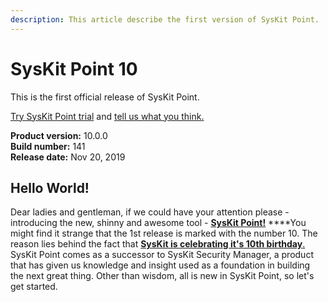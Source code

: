 ```yaml
---
description: This article describe the first version of SysKit Point.
---
```


# SysKit Point 10

This is the first official release of SysKit Point.

[Try SysKit Point trial](https://syskit.com/products/point/download/) and [tell us what you think.](https://www.syskit.com/company/contact-us/)

**Product version:** 10.0.0  
**Build number:** 141  
**Release date:** Nov 20, 2019

## Hello World!

Dear ladies and gentleman, if we could have your attention please - introducing the new, shinny and awesome tool - [**SysKit Point!**](https://syskit.com/products/point) ****You might find it strange that the 1st release is marked with the number 10. The reason lies behind the fact that [**SysKit is celebrating it's 10th birthday**.](https://syskit.com/blog/syskit-celebrates-10-years/)   
SysKit Point comes as a successor to SysKit Security Manager, a product that has given us knowledge and insight used as a foundation in building the next great thing. Other than wisdom, all is new in SysKit Point, so let's get started.










